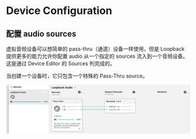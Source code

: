 # Device Configuration

## 配置 audio sources

虚拟音频设备可以想简单的 pass-thru（通道）设备一样使用，但是 Loopback 提供更多的能力允许你配置 audio 从一个指定的 sources 流入到一个音频设备。这是通过 Device Editor 的 Sources 列完成的。

当创建一个设备时，它只包含一个特殊的 Pass-Thru source。

![LoopbackDeviceEditor](../Image/LoopbackDeviceEditor.png)